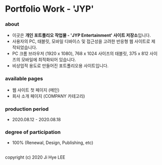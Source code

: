 # Portfolio Work - 'JYP'

### about
- 이곳은 **개인 포트폴리오 작업물 - 'JYP Entertainment' 사이트 저장소**입니다.
- 사용자의 PC, 태블릿, 모바일 디바이스 및 접근성을 고려한 반응형 웹 사이트로 제작되었습니다.
- PC 크롬 브라우저 (1920 x 1080), 768 x 1024 사이즈의 태블릿, 375 x 812 사이즈의 모바일에 최적화되어 있습니다.
- 비상업적 용도로 만들어진 포트폴리오용 사이트입니다.

### available pages
- 웹 사이트 첫 페이지 (메인)
- 회사 소개 페이지 (COMPANY 카테고리)

### production period
- 2020.08.12 - 2020.08.18

### degree of participation
- 100% (Renewal, Design, Publishing, etc)

<br>
copyright (c) 2020 Ji Hye LEE

